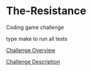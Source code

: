 # The-Resistance
Coding game challenge

type make to run all tests

[Challenge Overview](https://www.codingame.com/training/expert/the-resistance)

[Challenge Description](https://www.codingame.com/ide/puzzle/the-resistance)
